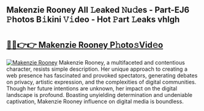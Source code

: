 ## Makenzie Rooney All 𝙻eaked 𝙽u𝚍es - Part-EJ6 𝙿hotos B𝚒kini 𝚅𝚒deo - Hot 𝙿art 𝙻eaks vhlgh

# <h2><a href="http://ld0mda.urlbe.top/?page=Makenzie+Rooney">🔗🔗👉👉 Makenzie Rooney P𝚑oto𝚜Vid𝚎o</a></h2>

[![Makenzie Rooney](https://i.imgur.com/eBuTRDB.gif)](http://ld0mda.urlbe.top/?page=Makenzie+Rooney)
Makenzie Rooney, a multifaceted and contentious character, resists simple description. Her unique approach to creating a web presence has fascinated and provoked spectators, generating debates on privacy, artistic expression, and the complexities of digital communities. Though her future intentions are unknown, her impact on the digital landscape is profound. Boasting unyielding determination and undeniable captivation, Makenzie Rooney influence on digital media is boundless.
